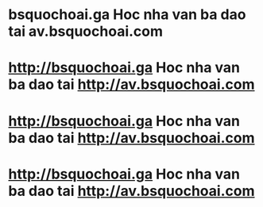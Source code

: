 # bsquochoai.ga Hoc nha van ba dao tai av.bsquochoai.com 
# http://bsquochoai.ga Hoc nha van ba dao tai http://av.bsquochoai.com 
# http://bsquochoai.ga Hoc nha van ba dao tai http://av.bsquochoai.com 
# http://bsquochoai.ga Hoc nha van ba dao tai http://av.bsquochoai.com 
